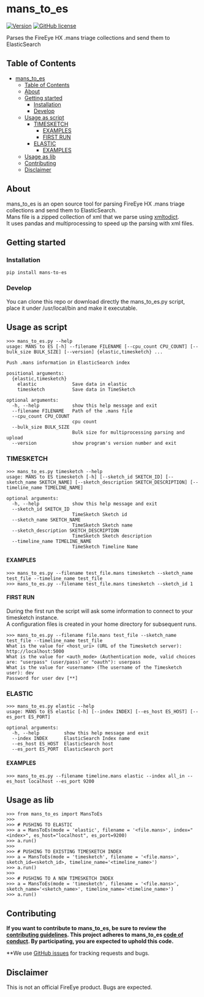 # mans_to_es
[![Version](https://img.shields.io/pypi/v/mans_to_es.svg)](https://pypi.python.org/pypi/mans_to_es)
[![GitHub license](https://img.shields.io/github/license/ldo-cert/mans_to_es.svg)](https://github.com/LDO-CERT/mans_to_es)
<!-- [![HitCount](http://hits.dwyl.com/LDO-CERT/mans_to_es.svg)](http://hits.dwyl.com/LDO-CERT/mans_to_es) -->

Parses the FireEye HX .mans triage collections and send them to ElasticSearch

## Table of Contents
- [mans_to_es](#mans_to_es)
  - [Table of Contents](#table-of-contents)
  - [About](#about)
  - [Getting started](#getting-started)
    - [Installation](#installation)
    - [Develop](#develop)
  - [Usage as script](#usage-as-script)
    - [TIMESKETCH](#timesketch)
      - [EXAMPLES](#examples)
      - [FIRST RUN](#first-run)
    - [ELASTIC](#elastic)
      - [EXAMPLES](#examples-1)
  - [Usage as lib](#usage-as-lib)
  - [Contributing](#contributing)
  - [Disclaimer](#disclaimer)

## About
mans_to_es is an open source tool for parsing FireEye HX .mans triage collections and send them to ElasticSearch.<br>
Mans file is a zipped collection of xml that we parse using [xmltodict](https://github.com/martinblech/xmltodict).<br>
It uses pandas and multiprocessing to speed up the parsing with xml files.

## Getting started
### Installation
```
pip install mans-to-es
```

### Develop

You can clone this repo or download directly the mans_to_es.py script, place it under /usr/local/bin and make it executable.

## Usage as script

```
>>> mans_to_es.py --help
usage: MANS to ES [-h] --filename FILENAME [--cpu_count CPU_COUNT] [--bulk_size BULK_SIZE] [--version] {elastic,timesketch} ...

Push .mans information in ElasticSearch index

positional arguments:
  {elastic,timesketch}
    elastic             Save data in elastic
    timesketch          Save data in TimeSketch

optional arguments:
  -h, --help            show this help message and exit
  --filename FILENAME   Path of the .mans file
  --cpu_count CPU_COUNT
                        cpu count
  --bulk_size BULK_SIZE
                        Bulk size for multiprocessing parsing and upload
  --version             show program's version number and exit
```

### TIMESKETCH
```
>>> mans_to_es.py timesketch --help
usage: MANS to ES timesketch [-h] [--sketch_id SKETCH_ID] [--sketch_name SKETCH_NAME] [--sketch_description SKETCH_DESCRIPTION] [--timeline_name TIMELINE_NAME]

optional arguments:
  -h, --help            show this help message and exit
  --sketch_id SKETCH_ID
                        TimeSketch Sketch id
  --sketch_name SKETCH_NAME
                        TimeSketch Sketch name
  --sketch_description SKETCH_DESCRIPTION
                        TimeSketch Sketch description
  --timeline_name TIMELINE_NAME
                        TimeSketch Timeline Name
```

#### EXAMPLES
```
>>> mans_to_es.py --filename test_file.mans timesketch --sketch_name test_file --timeline_name test_file
>>> mans_to_es.py --filename test_file.mans timesketch --sketch_id 1
```

#### FIRST RUN
During the first run the script will ask some information to connect to your timesketch instance.<br>
A configuration files is created in your home directory for subsequent runs.

```
>>> mans_to_es.py --filename file.mans test_file --sketch_name test_file --timeline_name test_file
What is the value for <host_uri> (URL of the Timesketch server): http://localhost:5000
What is the value for <auth_mode> (Authentication mode, valid choices are: "userpass" (user/pass) or "oauth"): userpass
What is the value for <username> (The username of the Timesketch user): dev
Password for user dev [**] 
```

### ELASTIC
```
>>> mans_to_es.py elastic --help
usage: MANS to ES elastic [-h] [--index INDEX] [--es_host ES_HOST] [--es_port ES_PORT]

optional arguments:
  -h, --help         show this help message and exit
  --index INDEX      ElasticSearch Index name
  --es_host ES_HOST  ElasticSearch host
  --es_port ES_PORT  ElasticSearch port
```

#### EXAMPLES
```
>>> mans_to_es.py --filename timeline.mans elastic --index all_in --es_host localhost --es_port 9200
```

## Usage as lib
```
>>> from mans_to_es import MansToEs
>>>
>>> # PUSHING TO ELASTIC
>>> a = MansToEs(mode = 'elastic', filename = '<file.mans>', index="<index>", es_host="localhost", es_port=9200)
>>> a.run()
>>>
>>> # PUSHING TO EXISTING TIMESKETCH INDEX
>>> a = MansToEs(mode = 'timesketch', filename = '<file.mans>', sketch_id=<sketch_id>, timeline_name='<timeline_name>')
>>> a.run()
>>>
>>> # PUSHING TO A NEW TIMESKETCH INDEX
>>> a = MansToEs(mode = 'timesketch', filename = '<file.mans>', sketch_name='<sketch_name>', timeline_name='<timeline_name>')
>>> a.run()
```

## Contributing

**If you want to contribute to mans_to_es, be sure to review the [contributing guidelines](CONTRIBUTING.md). This project adheres to mans_to_es
[code of conduct](CODE_OF_CONDUCT.md). By participating, you are expected to
uphold this code.**

**We use [GitHub issues](https://github.com/LDO-CERT/mans_to_es/issues) for
tracking requests and bugs.

## Disclaimer
This is not an official FireEye product. Bugs are expected. 
